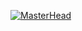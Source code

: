 
[![MasterHead](https://media.discordapp.net/attachments/800374562722021406/1100897588909199460/github-header-image3.png?width=821&height=170)](https://github.com/alx-askw)
<!--
header courtesy of https://github.com/leviarista/github-profile-header-generator
-->
<!--
**alx-askw/alx-askw** is a ✨ _special_ ✨ repository because its `README.md` (this file) appears on your GitHub profile.

Here are some ideas to get you started:

- 🔭 I’m currently working on ...
- 🌱 I’m currently learning ...
- 👯 I’m looking to collaborate on ...
- 🤔 I’m looking for help with ...
- 💬 Ask me about ...
- 📫 How to reach me: ...
- 😄 Pronouns: ...
- ⚡ Fun fact: ...
-->

